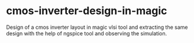 # cmos-inverter-design-in-magic
Design of a cmos inverter layout in magic vlsi tool and extracting the same design with the help of ngspice tool and observing the simulation.
